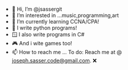 - 👋 Hi, I’m @jsassergit
- 👀 I’m interested in ...music,programming,art
- 🌱 I’m currently learning CCNA/CPA!
- 🐍 I write python programs!
- 🪟 I also write programs in C#
- 🎮 And i wite games too!
- 📫 How to reach me ... To do: Reach me at @ joseph.sasser.code@gmail.com. ❌

<!---
jsassergit/jsassergit is a ✨ special ✨ repository because its `README.md` (this file) appears on your GitHub profile.
You can click the Preview link to take a look at your changes.
--->
